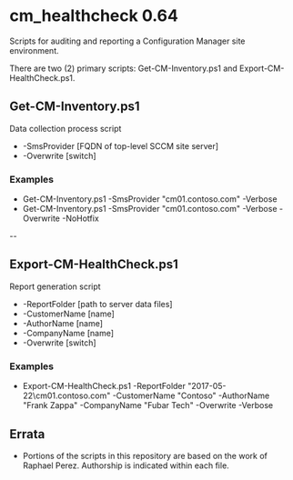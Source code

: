 # cm_healthcheck 0.64
Scripts for auditing and reporting a Configuration Manager site environment.

There are two (2) primary scripts: Get-CM-Inventory.ps1 and Export-CM-HealthCheck.ps1.

## Get-CM-Inventory.ps1

Data collection process script

* -SmsProvider [FQDN of top-level SCCM site server]
* -Overwrite [switch]

### Examples

* Get-CM-Inventory.ps1 -SmsProvider "cm01.contoso.com" -Verbose
* Get-CM-Inventory.ps1 -SmsProvider "cm01.contoso.com" -Verbose -Overwrite -NoHotfix

--
## Export-CM-HealthCheck.ps1

Report generation script

* -ReportFolder [path to server data files]
* -CustomerName [name]
* -AuthorName [name]
* -CompanyName [name]
* -Overwrite [switch]

### Examples

* Export-CM-HealthCheck.ps1 -ReportFolder "2017-05-22\cm01.contoso.com" -CustomerName "Contoso" -AuthorName "Frank Zappa" -CompanyName "Fubar Tech" -Overwrite -Verbose

## Errata

* Portions of the scripts in this repository are based on the work of Raphael Perez.  Authorship is indicated within each file.
